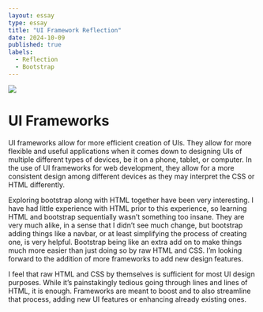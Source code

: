 ```yaml
---
layout: essay
type: essay
title: "UI Framework Reflection"
date: 2024-10-09
published: true
labels:
  - Reflection
  - Bootstrap
---
```


<img src="https://download.logo.wine/logo/Bootstrap_(front-end_framework)/Bootstrap_(front-end_framework)-Logo.wine.png">
<body>
  <h1>UI Frameworks</h1>
  <p>
UI frameworks allow for more efficient creation of UIs. They allow for more flexible and useful applications when it comes down to designing UIs of multiple different types of devices, be it on a phone, tablet, or computer. In the use of UI frameworks for web development, they allow for a more consistent design among different devices as they may interpret the CSS or HTML differently.
  </p>
  <p>
    Exploring bootstrap along with HTML together have been very interesting. I have had little experience with HTML prior to this experience, so learning HTML and bootstrap sequentially wasn’t something too insane. They are very much alike, in a sense that I didn’t see much change, but bootstrap adding things like a navbar, or at least simplifying the process of creating one, is very helpful. Bootstrap being like an extra add on to make things much more easier than just doing so by raw HTML and CSS. I’m looking forward to the addition of more frameworks to add new design features. 
  </p>
  <p>
    I feel that raw HTML and CSS by themselves is sufficient for most UI design purposes. While it’s painstakingly tedious going through lines and lines of HTML, it is enough. Frameworks are meant to boost and to also streamline that process, adding new UI features or enhancing already existing ones.  
  </p>
</body>

